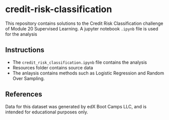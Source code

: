 # credit-risk-classification

This repository contains solutions to the Credit Risk Classification challenge of Module 20 Supervised Learning. A jupyter notebook `.ipynb` file is used for the analysis

## Instructions

* The `credit_risk_classification.ipynb` file contains the analysis
* Resources folder contains source data
* The anlaysis contains methods such as Logistic Regression and Random Over Sampling.

## References

Data for this dataset was generated by edX Boot Camps LLC, and is intended for educational purposes only.